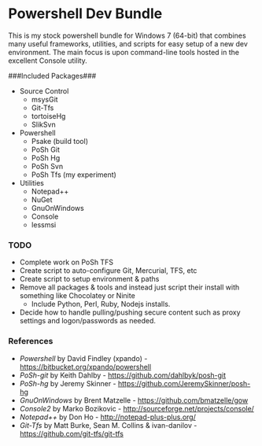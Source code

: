 ﻿Powershell Dev Bundle
=================

This is my stock powershell bundle for Windows 7 (64-bit) that combines many useful frameworks, utilities, and scripts for easy setup of a new dev environment.   The main focus is upon command-line tools hosted in the excellent Console utility.

###Included Packages###

- Source Control
	- msysGit
	- Git-Tfs
	- tortoiseHg
	- SlikSvn
- Powershell
	- Psake (build tool)
	- PoSh Git
	- PoSh Hg
	- PoSh Svn 
	- PoSh Tfs (my experiment)
- Utilities
	- Notepad++
	- NuGet
	- GnuOnWindows
	- Console
	- lessmsi

### TODO ###

- Complete work on PoSh TFS
- Create script to auto-configure Git, Mercurial, TFS, etc
- Create script to setup environment & paths
- Remove all packages & tools and instead just script their install with something like Chocolatey or Ninite
	- Include Python, Perl, Ruby, Nodejs installs.
- Decide how to handle pulling/pushing secure content such as proxy settings and logon/passwords as needed.
	
### References ###
- *Powershell* by David Findley (xpando) - https://bitbucket.org/xpando/powershell
- *PoSh-git* by Keith Dahlby - https://github.com/dahlbyk/posh-git
- *PoSh-hg* by Jeremy Skinner - https://github.com/JeremySkinner/posh-hg
- *GnuOnWindows* by Brent Matzelle - https://github.com/bmatzelle/gow
- *Console2* by Marko Bozikovic - http://sourceforge.net/projects/console/
- *Notepad++* by Don Ho - http://notepad-plus-plus.org/
- *Git-Tfs* by  Matt Burke, Sean M. Collins & ivan-danilov - https://github.com/git-tfs/git-tfs

